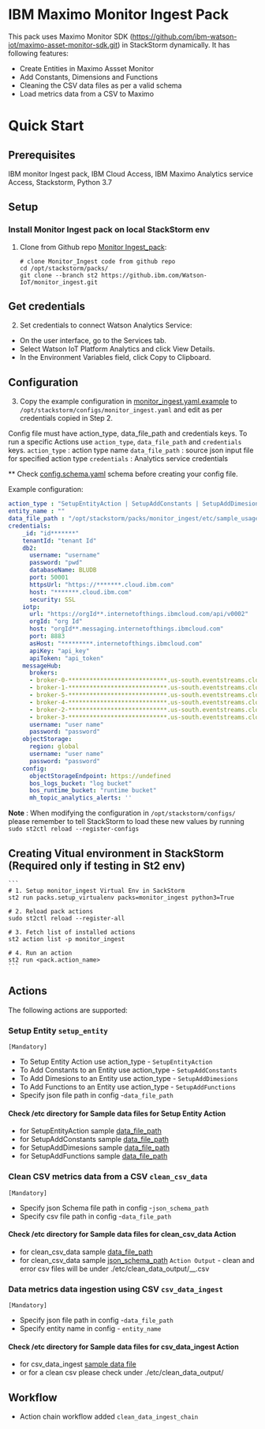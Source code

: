 # IBM Maximo Monitor Ingest Pack

This pack uses Maximo Monitor SDK (https://github.com/ibm-watson-iot/maximo-asset-monitor-sdk.git) in StackStorm dynamically. It has following features:

- Create Entities in Maximo Assset Monitor
- Add Constants, Dimensions and Functions
- Cleaning the CSV data files as per a valid schema
- Load metrics data from a CSV to Maximo

# <a name="QuickStart"></a> Quick Start
## Prerequisites

IBM monitor Ingest pack,
IBM Cloud Access,
IBM Maximo Analytics service Access, Stackstorm,
Python 3.7

## Setup

### Install Monitor Ingest pack on local StackStorm env
1. Clone from Github repo [Monitor Ingest_pack](https://github.ibm.com/Watson-IoT/monitor_ingest):

    ```
    # clone Monitor_Ingest code from github repo
    cd /opt/stackstorm/packs/
    git clone --branch st2 https://github.ibm.com/Watson-IoT/monitor_ingest.git
    ```
## Get credentials
2. Set credentials to connect Watson Analytics Service:
- On the user interface, go to the Services tab.
- Select Watson IoT Platform Analytics and click View Details.
- In the Environment Variables field, click Copy to Clipboard.

## Configuration

3. Copy the example configuration in [monitor_ingest.yaml.example](./monitor_ingest.yaml.example)
to `/opt/stackstorm/configs/monitor_ingest.yaml` and edit as per credentials copied in Step 2.

Config file must have action_type, data_file_path and credentials keys.
To run a specific Actions use `action_type`, `data_file_path` and `credentials` keys.
`action_type` : action type name
`data_file_path` : source json input file for specified action type
`credentials` : Analytics service credentials
 
** Check [config.schema.yaml](./config.schema.yaml) schema before creating your config file.

Example configuration:

```yaml
action_type : "SetupEntityAction | SetupAddConstants | SetupAddDimesions | SetupAddFunctions "
entity_name : ""
data_file_path : "/opt/stackstorm/packs/monitor_ingest/etc/sample_usage_data.json"
credentials:
    _id: "id*******"
    tenantId: "tenant Id"
    db2:
      username: "username"
      password: "pwd"
      databaseName: BLUDB
      port: 50001
      httpsUrl: "https://*******.cloud.ibm.com"
      host: "*******.cloud.ibm.com"
      security: SSL
    iotp:
      url: "https://orgId**.internetofthings.ibmcloud.com/api/v0002"
      orgId: "org Id"
      host: "orgId**.messaging.internetofthings.ibmcloud.com"
      port: 8883
      asHost: "*********.internetofthings.ibmcloud.com"
      apiKey: "api_key"
      apiToken: "api_token"
    messageHub:
      brokers:
      - broker-0-****************************.us-south.eventstreams.cloud.ibm.com:9093
      - broker-1-****************************.us-south.eventstreams.cloud.ibm.com:9093
      - broker-5-****************************.us-south.eventstreams.cloud.ibm.com:9093
      - broker-4-****************************.us-south.eventstreams.cloud.ibm.com:9093
      - broker-2-****************************.us-south.eventstreams.cloud.ibm.com:9093
      - broker-3-****************************.us-south.eventstreams.cloud.ibm.com:9093
      username: "user name"
      password: "password"
    objectStorage:
      region: global
      username: "user name"
      password: "password"
    config:
      objectStorageEndpoint: https://undefined
      bos_logs_bucket: "log bucket"
      bos_runtime_bucket: "runtime bucket"
      mh_topic_analytics_alerts: ''
```

**Note** : When modifying the configuration in `/opt/stackstorm/configs/` please
           remember to tell StackStorm to load these new values by running
           `sudo st2ctl reload --register-configs`

## Creating Vitual environment in StackStorm (Required only if testing in St2 env)

    ```
    # 1. Setup monitor_ingest Virtual Env in SackStorm 
    st2 run packs.setup_virtualenv packs=monitor_ingest python3=True
    
    # 2. Reload pack actions 
    sudo st2ctl reload --register-all
    
    # 3. Fetch list of installed actions 
    st2 action list -p monitor_ingest
    
    # 4. Run an action
    st2 run <pack.action_name>
    ```

## Actions

The following actions are supported:

### Setup Entity ``setup_entity``
`[Mandatory]`
* To Setup Entity Action use action_type - ``SetupEntityAction``
* To Add Constants to an Entity use action_type - ``SetupAddConstants``
* To Add Dimesions to an Entity use action_type - ``SetupAddDimesions``
* To Add Functions to an Entity use action_type - ``SetupAddFunctions``
* Specify json file path in config -``data_file_path`` 
#### Check /etc directory for Sample data files for Setup Entity Action
* for SetupEntityAction sample [data_file_path](./etc/sample_usage_data.json)
* for SetupAddConstants sample [data_file_path](./etc/sample_constant_data.json)
* for SetupAddDimesions sample [data_file_path](./etc/sample_dimension_data.json)
* for SetupAddFunctions sample [data_file_path](./etc/sample_function_data.json)

### Clean CSV metrics data from a CSV ``clean_csv_data``
`[Mandatory]`
* Specify json Schema file path in config -``json_schema_path``
* Specify csv file path in config -``data_file_path``
#### Check /etc directory for Sample data files for clean_csv_data Action
* for clean_csv_data sample [data_file_path](./etc/sample_csv_data.csv)
* for clean_csv_data sample [json_schema_path](./etc/csvSchema.json)
``Action Output`` - clean and error csv files will be under ./etc/clean_data_output/__.csv

### Data metrics data ingestion using CSV ``csv_data_ingest``
`[Mandatory]`
* Specify json file path in config -``data_file_path``
* Specify entity name in config - ``entity_name``
#### Check /etc directory for Sample data files for csv_data_ingest Action
* for csv_data_ingest [sample data file](./etc/sample_csv_data.csv)
* or for a clean csv please check under ./etc/clean_data_output/


## Workflow 
* Action chain workflow added ``clean_data_ingest_chain``
